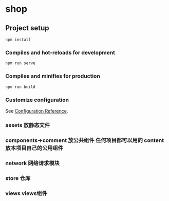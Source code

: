 # shop

## Project setup
```
npm install
```

### Compiles and hot-reloads for development
```
npm run serve
```

### Compiles and minifies for production
```
npm run build
```

### Customize configuration
See [Configuration Reference](https://cli.vuejs.org/config/).

### assets 放静态文件
### components->comment 放公共组件 任何项目都可以用的  content放本项目自己的公用组件
### network 网络请求模块
### store 仓库
### views views组件
